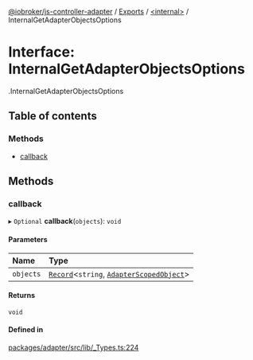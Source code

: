 [@iobroker/js-controller-adapter](../README.md) / [Exports](../modules.md) / [<internal\>](../modules/internal_.md) / InternalGetAdapterObjectsOptions

# Interface: InternalGetAdapterObjectsOptions

[<internal>](../modules/internal_.md).InternalGetAdapterObjectsOptions

## Table of contents

### Methods

- [callback](internal_.InternalGetAdapterObjectsOptions.md#callback)

## Methods

### callback

▸ `Optional` **callback**(`objects`): `void`

#### Parameters

| Name | Type |
| :------ | :------ |
| `objects` | [`Record`](../modules/internal_.md#record)<`string`, [`AdapterScopedObject`](../modules/internal_.md#adapterscopedobject)\> |

#### Returns

`void`

#### Defined in

[packages/adapter/src/lib/_Types.ts:224](https://github.com/ioBroker/ioBroker.js-controller/blob/8ea66616/packages/adapter/src/lib/_Types.ts#L224)
